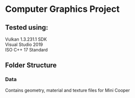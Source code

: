 # Computer Graphics Project

## Tested using:
Vulkan 1.3.231.1 SDK  
Visual Studio 2019  
ISO C++ 17 Standard

## Folder Structure
### Data
Contains geometry, material and texture files for Mini Cooper
